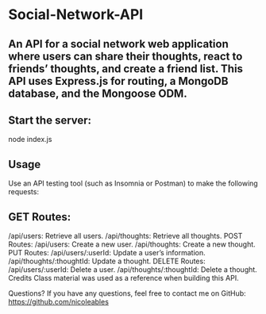 # Social-Network-API

## An API for a social network web application where users can share their thoughts, react to friends’ thoughts, and create a friend list. This API uses Express.js for routing, a MongoDB database, and the Mongoose ODM.

## Start the server:
node index.js

## Usage
Use an API testing tool (such as Insomnia or Postman) to make the following requests:

## GET Routes:
/api/users: Retrieve all users.
/api/thoughts: Retrieve all thoughts.
POST Routes:
/api/users: Create a new user.
/api/thoughts: Create a new thought.
PUT Routes:
/api/users/:userId: Update a user’s information.
/api/thoughts/:thoughtId: Update a thought.
DELETE Routes:
/api/users/:userId: Delete a user.
/api/thoughts/:thoughtId: Delete a thought.
Credits
Class material was used as a reference when building this API.


Questions?
If you have any questions, feel free to contact me on GitHub: https://github.com/nicoleables
